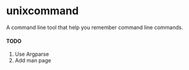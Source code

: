 # unixcommand
A command line tool that help you remember command line commands.

#### TODO
1) Use Argparse
2) Add man page
